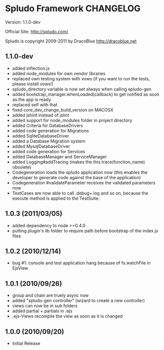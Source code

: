 Spludo Framework CHANGELOG
=======================

Version: 1.1.0-dev

Official Site: <http://spludo.com/>

Spludo is copyright 2009-2011 by DracoBlue <http://dracoblue.net>

## 1.1.0-dev

* added inflection.js
* added node_modules for own vendor libraries
* replaced own testing system with vows (if you want to run the tests, please install vows!)
* spludo_directory variable is now set always when calling spludo-gen
* added bootstrap_manager.whenLoaded(callback) to get notified as
  soon as the app is ready.
* replaced self with that
* fixed core_dev_change_build_version on MACOSX
* added jshint instead of jslint
* added support for node_modules folder in project directory
* added Criteria for DatabaseDrivers
* added code generation for Migrations
* added SqliteDatabaseDriver
* added a Database Migration system
* added MysqlDatabaseDriver
* added code generation for Services
* added DatabaseManager and ServiceManager
* added Logging#addTracing (makes the this.trace(function_name) obsolete)
* Codegeneration loads the spludo application now (this enables the developer
  to generate code against the base of the application)
* Codegeneration #validateParameter receives the validated parameters now
* TestCases are now able to call .debug+.log and so on, because the execute
  method is applied to the TestSuite.

## 1.0.3 (2011/03/05)

* added dependency to node >=0.4.0
* putting plugin's lib folder to require path before bootstrap of the index.js files

## 1.0.2 (2010/12/14)

* bug #1: console and test application hang because of fs.watchFile in EjsView

## 1.0.1 (2010/09/26)

* group and chain are truely async now
* added "spludo-gen controller" (wizard to create a new controller)
* views can now be in sub folders
* added partial + partials in .ejs
* .ejs-Views recompile the view as soon as it is changed

## 1.0.0 (2010/09/20)

* Initial Release


